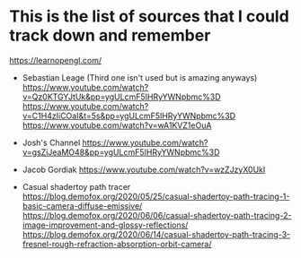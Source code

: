 # This is the list of sources that I could track down and remember

https://learnopengl.com/

- Sebastian Leage (Third one isn't used but is amazing anyways)
https://www.youtube.com/watch?v=Qz0KTGYJtUk&pp=ygULcmF5IHRyYWNpbmc%3D
https://www.youtube.com/watch?v=C1H4zIiCOaI&t=5s&pp=ygULcmF5IHRyYWNpbmc%3D
https://www.youtube.com/watch?v=wA1KVZ1eOuA

- Josh's Channel
https://www.youtube.com/watch?v=gsZiJeaMO48&pp=ygULcmF5IHRyYWNpbmc%3D

- Jacob Gordiak
https://www.youtube.com/watch?v=wzZJzyX0UkI

- Casual shadertoy path tracer
https://blog.demofox.org/2020/05/25/casual-shadertoy-path-tracing-1-basic-camera-diffuse-emissive/
https://blog.demofox.org/2020/06/06/casual-shadertoy-path-tracing-2-image-improvement-and-glossy-reflections/
https://blog.demofox.org/2020/06/14/casual-shadertoy-path-tracing-3-fresnel-rough-refraction-absorption-orbit-camera/

